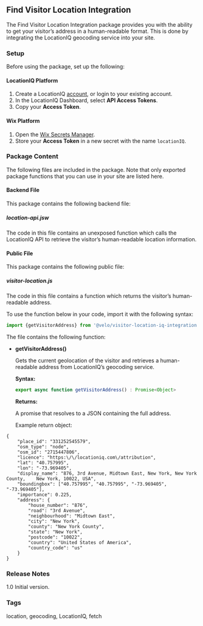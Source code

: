## Find Visitor Location Integration

The Find Visitor Location Integration package provides you with the ability to get your visitor’s address in a human-readable format. This is done by integrating the LocationIQ geocoding service into your site.

### Setup

Before using the package, set up the following:

#### LocationIQ Platform

1. Create a LocationIQ [account](https://locationiq.com/register), or login to your existing account.
2. In the LocationIQ Dashboard, select **API Access Tokens**.
3. Copy your **Access Token**.

#### Wix Platform

1. Open the [Wix Secrets Manager](https://support.wix.com/en/article/corvid-about-the-secrets-manager). 
2. Store your **Access Token** in a new secret with the name `locationIQ`. 

### Package Content

The following files are included in the package. Note that only exported package functions that you can use in your site are listed here.

#### Backend File

This package contains the following backend file:

##### location-api.jsw

The code in this file contains an unexposed function which calls the LocationIQ API to retrieve the visitor’s human-readable location information.


#### Public File

This package contains the following public file:

##### visitor-location.js

The code in this file contains a function which returns the visitor’s human-readable address.

To use the function below in your code, import it with the following syntax:

```js
import {getVisitorAddress} from '@velo/visitor-location-iq-integration';
```


The file contains the following function:

* **getVisitorAddress()**
    
    Gets the current geolocation of the visitor and retrieves a human-readable address from LocationIQ’s geocoding service.

    **Syntax:**
    ```js
    export async function getVisitorAddress() : Promise<Object>
    ```
    **Returns:**
    
    A promise that resolves to a JSON containing the full address.

    Example return object:


```
{ 
	"place_id": "331252545579", 
	"osm_type": "node", 
	"osm_id": "2715447806",
	"licence": "https:\/\/locationiq.com\/attribution",
	"lat": "40.757995",
	"lon": "-73.969405",
	"display_name": "876, 3rd Avenue, Midtown East, New York, New York County,    New York, 10022, USA",
	"boundingbox": ["40.757995", "40.757995", "-73.969405", "-73.969405"],
	"importance": 0.225,
	"address": {
		"house_number": "876",
		"road": "3rd Avenue",
		"neighbourhood": "Midtown East",
		"city": "New York",
		"county": "New York County",
		"state": "New York",
		"postcode": "10022",
		"country": "United States of America",
		"country_code": "us"
	}
}
```

### Release Notes

1.0 Initial version.

### Tags

location, geocoding, LocationIQ, fetch
